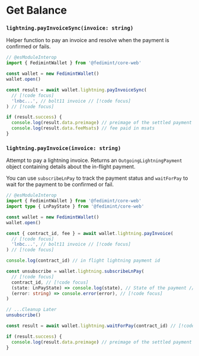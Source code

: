 # Get Balance

### `lightning.payInvoiceSync(invoice: string)`

Helper function to pay an invoice and resolve when the payment is confirmed or fails.

```ts twoslash
// @esModuleInterop
import { FedimintWallet } from '@fedimint/core-web'

const wallet = new FedimintWallet()
wallet.open()

const result = await wallet.lightning.payInvoiceSync(
  // [!code focus]
  'lnbc...', // bolt11 invoice // [!code focus]
) // [!code focus]

if (result.success) {
  console.log(result.data.preimage) // preimage of the settled payment
  console.log(result.data.feeMsats) // fee paid in msats
}
```

### `lightning.payInvoice(invoice: string)`

Attempt to pay a lightning invoice. Returns an `OutgoingLightningPayment` object containing details about the in-flight payment.

You can use `subscribeLnPay` to track the payment status and `waitForPay` to wait for the payment to be confirmed or fail.

```ts twoslash
// @esModuleInterop
import { FedimintWallet } from '@fedimint/core-web'
import type { LnPayState } from '@fedimint/core-web'

const wallet = new FedimintWallet()
wallet.open()

const { contract_id, fee } = await wallet.lightning.payInvoice(
  // [!code focus]
  'lnbc...', // bolt11 invoice // [!code focus]
) // [!code focus]

console.log(contract_id) // in flight lightning payment id

const unsubscribe = wallet.lightning.subscribeLnPay(
  // [!code focus]
  contract_id, // [!code focus]
  (state: LnPayState) => console.log(state), // State of the payment // [!code focus]
  (error: string) => console.error(error), // [!code focus]
)

// ...Cleanup Later
unsubscribe()

const result = await wallet.lightning.waitForPay(contract_id) // [!code focus]

if (result.success) {
  console.log(result.data.preimage) // preimage of the settled payment
}
```
